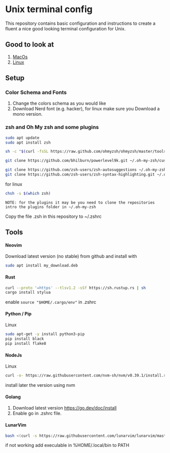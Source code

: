 # Unix terminal config
This repository contains basic configuration and instructions to create a fluent a nice good looking terminal configuration for Unix.

## Good to look at
1. [MacOs](https://medium.com/@Clovis_app/configuration-of-a-beautiful-efficient-terminal-and-prompt-on-osx-in-7-minutes-827c29391961)
2. [Linux](https://medium.com/@christyjacob4/powerlevel9k-themes-f400759638c2)

## Setup
### Color Schema and Fonts
1. Change the colors schema as you would like
2. Download Nerd font (e.g. hacker), for linux make sure you Download a mono version.

### zsh and Oh My zsh and some plugins

```bash
sudo apt update
sudo apt install zsh
```

```bash 
sh -c "$(curl -fsSL https://raw.github.com/ohmyzsh/ohmyzsh/master/tools/install.sh)"
```

```bash
git clone https://github.com/bhilburn/powerlevel9k.git ~/.oh-my-zsh/custom/themes/powerlevel9k
```

```bash
git clone https://github.com/zsh-users/zsh-autosuggestions ~/.oh-my-zsh/custom/plugins/zsh-autosuggestions
git clone https://github.com/zsh-users/zsh-syntax-highlighting.git ~/.oh-my-zsh/custom/plugins/zsh-syntax-highlighting
```

for linux
```bash
chsh -s $(which zsh)
```

`NOTE: for the plugins it may be you need to clone the repositories intro the plugins folder in ~/.oh-my-zsh`

Copy the file .zsh in this repository to ~/.zshrc

## Tools
#### Neovim
Download latest version (no stable) from github and install with
```bash
sudo apt install my_download.deb
```

#### Rust
```bash
curl --proto '=https' --tlsv1.2 -sSf https://sh.rustup.rs | sh
cargo install stylua
```
enable `source "$HOME/.cargo/env"` in .zshrc

#### Python / Pip
Linux
```bash
sudo apt-get -y install python3-pip
pip install black
pip install flake8
```

#### NodeJs
Linux
```bash
curl -o- https://raw.githubusercontent.com/nvm-sh/nvm/v0.39.1/install.sh | bash
```
install later the version using nvm

#### Golang
1. Download latest version https://go.dev/doc/install
2. Enable go in .zshrc file.

#### LunarVim
```bash
bash <(curl -s https://raw.githubusercontent.com/lunarvim/lunarvim/master/utils/installer/install.sh)
```
if not working add execulable in %HOME/.local/bin to PATH
